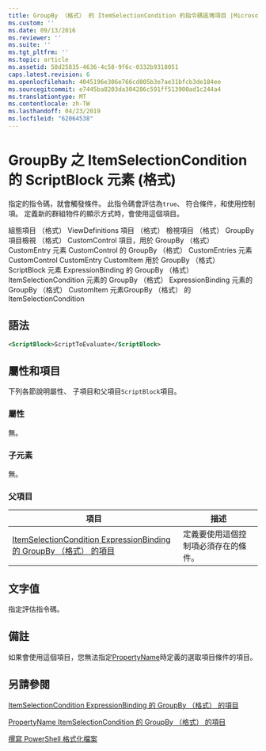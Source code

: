 ```yaml
---
title: GroupBy （格式） 的 ItemSelectionCondition 的指令碼區塊項目 |Microsoft Docs
ms.custom: ''
ms.date: 09/13/2016
ms.reviewer: ''
ms.suite: ''
ms.tgt_pltfrm: ''
ms.topic: article
ms.assetid: 58d25835-4636-4c58-9f6c-0332b9318051
caps.latest.revision: 6
ms.openlocfilehash: 4045196e306e766cd805b3e7ae31bfcb3de184ee
ms.sourcegitcommit: e7445ba8203da304286c591ff513900ad1c244a4
ms.translationtype: MT
ms.contentlocale: zh-TW
ms.lasthandoff: 04/23/2019
ms.locfileid: "62064538"
---
```

# <a name="scriptblock-element-for-itemselectioncondition-for-groupby-format"></a>GroupBy 之 ItemSelectionCondition 的 ScriptBlock 元素 (格式)

指定的指令碼，就會觸發條件。 此指令碼會評估為`true`、 符合條件，和使用控制項。 定義新的群組物件的顯示方式時，會使用這個項目。

組態項目 （格式） ViewDefinitions 項目 （格式） 檢視項目 （格式） GroupBy 項目檢視 （格式） CustomControl 項目，用於 GroupBy （格式） CustomEntry 元素 CustomControl 的 GroupBy （格式） CustomEntries 元素CustomControl CustomEntry CustomItem 用於 GroupBy （格式） ScriptBlock 元素 ExpressionBinding 的 GroupBy （格式） ItemSelectionCondition 元素的 GroupBy （格式） ExpressionBinding 元素的 GroupBy （格式） CustomItem 元素GroupBy （格式） 的 ItemSelectionCondition

## <a name="syntax"></a>語法

```xml
<ScriptBlock>ScriptToEvaluate</ScriptBlock>
```

## <a name="attributes-and-elements"></a>屬性和項目

下列各節說明屬性、 子項目和父項目`ScriptBlock`項目。

### <a name="attributes"></a>屬性

無。

### <a name="child-elements"></a>子元素

無。

### <a name="parent-elements"></a>父項目

|項目|描述|
|-------------|-----------------|
|[ItemSelectionCondition ExpressionBinding 的 GroupBy （格式） 的項目](./itemselectioncondition-element-for-expressionbinding-for-groupby-format.md)|定義要使用這個控制項必須存在的條件。|

## <a name="text-value"></a>文字值

指定評估指令碼。

## <a name="remarks"></a>備註

如果會使用這個項目，您無法指定[PropertyName](./propertyname-element-for-itemselectioncondition-for-groupby-format.md)時定義的選取項目條件的項目。

## <a name="see-also"></a>另請參閱

[ItemSelectionCondition ExpressionBinding 的 GroupBy （格式） 的項目](./itemselectioncondition-element-for-expressionbinding-for-groupby-format.md)

[PropertyName ItemSelectionCondition 的 GroupBy （格式） 的項目](./propertyname-element-for-itemselectioncondition-for-groupby-format.md)

[撰寫 PowerShell 格式化檔案](./writing-a-powershell-formatting-file.md)
